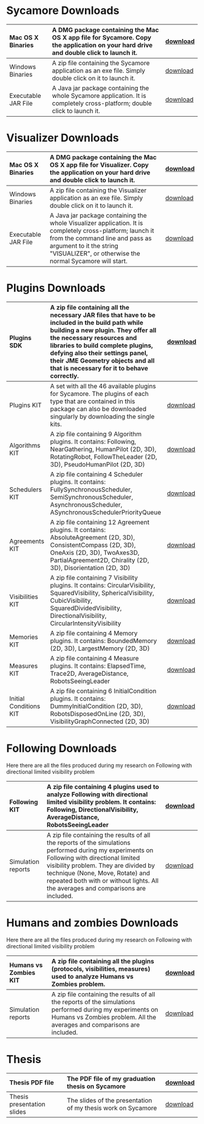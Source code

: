 # Sycamore Downloads #

| Mac OS X Binaries | A DMG package containing the Mac OS X app file for Sycamore. Copy the application on your hard drive and double click to launch it.| <a href='https://www.dropbox.com/s/mrc3y8g9izh6nar/Sycamore.dmg'>download</a> |
|:------------------|:-----------------------------------------------------------------------------------------------------------------------------------|:------------------------------------------------------------------------------|
| Windows Binaries  | A zip file containing the Sycamore application as an exe file. Simply double click on it to launch it.                             | <a href='https://www.dropbox.com/s/0k1l2norscznlay/Sycamore.zip'>download</a> |
| Executable JAR File | A Java jar package containing the whole Sycamore application. It is completely cross-platform; double click to launch it.          | <a href='https://www.dropbox.com/s/l4252qy9zto3apj/Sycamore.jar'>download</a> |

# Visualizer Downloads #

| Mac OS X Binaries | A DMG package containing the Mac OS X app file for Visualizer. Copy the application on your hard drive and double click to launch it.| <a href='https://www.dropbox.com/s/3y4n2uhayf96b77/Visualizer.dmg'>download</a> |
|:------------------|:-------------------------------------------------------------------------------------------------------------------------------------|:--------------------------------------------------------------------------------|
| Windows Binaries  | A zip file containing the Visualizer application as an exe file. Simply double click on it to launch it.                             | <a href='https://www.dropbox.com/s/as77f09b39muqbt/Visualizer.zip'>download</a> |
| Executable JAR File | A Java jar package containing the whole Visualizer application. It is completely cross-platform; launch it from the command line and pass as argument to it the string "VISUALIZER", or otherwise the normal Sycamore will start. | <a href='https://www.dropbox.com/s/rilmygeecuovwrz/SycamoreVisualizer.jar'>download</a> |

# Plugins Downloads #

| Plugins SDK | A zip file containing all the necessary JAR files that have to be included in the build path while building a new plugin. They offer all the necessary resources and libraries to build complete plugins, defying also their settings panel, their JME Geometry objects and all that is necessary for it to behave correctly. | <a href='https://www.dropbox.com/s/xxk58ot5uxlzts6/SycamorePluginsSDK.zip'>download</a> |
|:------------|:------------------------------------------------------------------------------------------------------------------------------------------------------------------------------------------------------------------------------------------------------------------------------------------------------------------------------|:----------------------------------------------------------------------------------------|
| Plugins KIT | A set with all the 46 available plugins for Sycamore. The plugins of each type that are contained in this package can also be downloaded singularly by downloading the single kits.                                                                                                                                           | <a href='https://www.dropbox.com/s/xzxorri2xtrjtc7/PluginsKIT.zip'>download</a>         |
| Algorithms KIT | A zip file containing 9 Algorithm plugins. It contains: Following, NearGathering, HumanPilot (2D, 3D), RotatingRobot, FollowTheLeader (2D, 3D), PseudoHumanPilot (2D, 3D)                                                                                                                                                     | <a href='https://www.dropbox.com/s/o1a0dqx2unnzi27/Algorithms.zip'>download</a>         |
| Schedulers KIT | A zip file containing 4 Scheduler plugins. It contains: FullySynchronousScheduler, SemiSynchronousScheduler, AsynchronousScheduler, ASynchronousSchedulerPriorityQueue                                                                                                                                                        | <a href='https://www.dropbox.com/s/15zrv7i6rdrzf0p/Schedulers.zip'>download</a>         |
| Agreements KIT | A zip file containing 12 Agreement plugins. It contains: AbsoluteAgreement (2D, 3D), ConsistentCompass (2D, 3D), OneAxis (2D, 3D), TwoAxes3D, PartialAgreement2D, Chirality (2D, 3D), Disorientation (2D, 3D)                                                                                                                 | <a href='https://www.dropbox.com/s/dd0s70b3twg2bei/Agreements.zip'>download</a>         |
| Visibilities KIT | A zip file containing 7 Visibility plugins. It contains: CircularVisibility, SquaredVisibility, SphericalVisibility, CubicVisibility, SquaredDividedVisibility, DirectionalVisibility, CircularIntensityVisibility                                                                                                            | <a href='https://www.dropbox.com/s/aoedne4k9rjuz9k/Visibilities.zip'>download</a>       |
| Memories KIT | A zip file containing 4 Memory plugins. It contains: BoundedMemory (2D, 3D), LargestMemory (2D, 3D)                                                                                                                                                                                                                           | <a href='https://www.dropbox.com/s/z42t8w2i62g12j8/Memories.zip'>download</a>           |
| Measures KIT | A zip file containing 4 Measure plugins. It contains: ElapsedTime, Trace2D, AverageDistance, RobotsSeeingLeader                                                                                                                                                                                                               | <a href='https://www.dropbox.com/s/y5yk9kza4adb1uh/Measures.zip'>download</a>           |
| Initial Conditions KIT | A zip file containing 6 InitialCondition plugins. It contains: DummyInitialCondition (2D, 3D), RobotsDisposedOnLine (2D, 3D), VisibilityGraphConnected (2D, 3D)                                                                                                                                                               | <a href='https://www.dropbox.com/s/j6dry49iqk51nqa/InitialConditions.zip'>download</a>  |

# Following Downloads #
Here there are all the files produced during my research on Following with directional limited visibility problem

| Following KIT | A zip file containing 4 plugins used to analyze Following with directional limited visibility problem. It contains: Following, DirectionalVisibility, AverageDistance, RobotsSeeingLeader | <a href='https://www.dropbox.com/s/3102w4csi1yh9ne/FollowingDirectional.zip'>download</a> |
|:--------------|:------------------------------------------------------------------------------------------------------------------------------------------------------------------------------------------|:------------------------------------------------------------------------------------------|
| Simulation reports | A zip file containing the results of all the reports of the simulations performed during my experiments on Following with directional limited visibility problem. They are divided by technique (None, Move, Rotate) and repeated both with or without lights. All the averages and comparisons are included.| <a href='https://www.dropbox.com/s/9jzrvdal9q65q0p/Reports.zip'>download</a>              |

# Humans and zombies Downloads #
Here there are all the files produced during my research on Following with directional limited visibility problem

| Humans vs Zombies KIT | A zip file containing all the plugins (protocols, visibilities, measures) used to analyze Humans vs Zombies problem. | <a href='https://www.dropbox.com/s/6g6oonile0tn7rj/ZombiesKIT.zip'>download</a> |
|:----------------------|:---------------------------------------------------------------------------------------------------------------------|:--------------------------------------------------------------------------------|
| Simulation reports    | A zip file containing the results of all the reports of the simulations performed during my experiments on Humans vs Zombies problem. All the averages and comparisons are included.| <a href='https://www.dropbox.com/s/uk11mywl8ot2717/ZombiesReports.zip'>download</a> |

# Thesis #

| Thesis PDF file | The PDF file of my graduation thesis on Sycamore | <a href='http://sbrinz.di.unipi.it/peppe/Sycamore/'>download</a> |
|:----------------|:-------------------------------------------------|:-----------------------------------------------------------------|
| Thesis presentation slides | The slides of the presentation of my thesis work on Sycamore | <a href='http://sbrinz.di.unipi.it/peppe/Sycamore/'>download</a> |